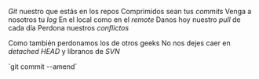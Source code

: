 *Git* nuestro que estás en los repos Comprimidos sean tus *commits* Venga a nosotros tu *log*
En el local como en el *remote* Danos hoy nuestro *pull* de cada día Perdona nuestros *conflictos*

Como también perdonamos los de otros geeks No nos dejes caer en *detached HEAD*
y líbranos de *SVN*

`git commit --amend´

